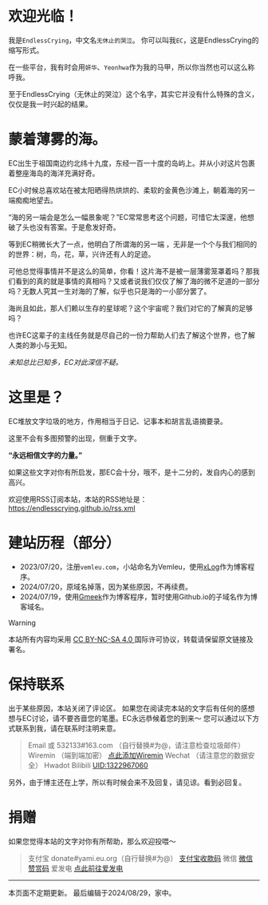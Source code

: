 # 欢迎光临！
我是`EndlessCrying`，中文名`无休止的哭泣`。
你可以叫我`EC`，这是EndlessCrying的缩写形式。

在一些平台，我有时会用`妍华`、`Yeonhwa`作为我的马甲，所以你当然也可以这么称呼我。

至于EndlessCrying（无休止的哭泣）这个名字，其实它并没有什么特殊的含义，仅仅是我一时兴起的结果。

# 蒙着薄雾的海。
EC出生于祖国南边约北纬十九度，东经一百一十度的岛屿上。并从小对这片包裹着整座海岛的海洋充满好奇。

EC小时候总喜欢站在被太阳晒得热烘烘的、柔软的金黄色沙滩上，朝着海的另一端痴痴地望去。

“海的另一端会是怎么一幅景象呢？”EC常常思考这个问题，可惜它太深邃，他想破了头也没有答案。于是愈发好奇。

等到EC稍微长大了一点，他明白了所谓海的另一端 ，无非是一个个与我们相同的的世界：树，鸟，花，草，兴许还有人的足迹。

可他总觉得事情并不是这么的简单，你看！这片海不是被一层薄雾笼罩着吗？那我们看到的真的就是事情的真相吗？又或者说我们仅仅了解了海的微不足道的一部分吗？无数人究其一生对海的了解，似乎也只是海的一小部分罢了。

海尚且如此，那人们赖以生存的星球呢？这个宇宙呢？我们对它的了解真的足够吗？

也许EC这辈子的主线任务就是尽自己的一份力帮助人们去了解这个世界，也了解人类的渺小与无知。

_未知总比已知多，EC对此深信不疑。_

# 这里是？
EC堆放文字垃圾的地方，作用相当于日记、记事本和胡言乱语摘要录。

这里不会有多图预警的出现，侧重于文字。

**“永远相信文字的力量。”**

如果这些文字对你有所启发，那EC会十分，哦不，是十二分的，发自内心的感到高兴。

欢迎使用RSS订阅本站，本站的RSS地址是：
https://endlesscrying.github.io/rss.xml

# 建站历程（部分）
- 2023/07/20，注册`vemleu.com`，小站命名为Vemleu，使用[xLog](https://xlog.app)作为博客程序。
- 2024/07/20，原域名掉落，因为某些原因，不再续费。
- 2024/07/19，使用[Gmeek](https://github.com/Meekdai/Gmeek)作为博客程序，暂时使用Github.io的子域名作为博客域名。

> [!WARNING]
> 本站所有内容均采用 [CC BY-NC-SA 4.0 ](https://creativecommons.org/licenses/by-nc-sa/4.0/deed.zh-hans)国际许可协议，转载请保留原文链接及署名。

# 保持联系
出于某些原因，本站关闭了评论区。
如果您在阅读完本站的文字后有任何的感想想与EC讨论，请不要吝啬您的笔墨。EC永远恭候着您的到来～
您可以通过以下方式联系到我，请在联系时注明来意。
> Email
 或 532133#163.com
（自行替换#为@，请注意检查垃圾邮件）
> Wiremin （端到端加密）
 [点此添加Wiremin](https://i.wiremin.com/invite/?g=k83207647928)
> Wechat （请注意您的数据安全）
Hwadot
> Bilibili
[UID:1322967060](https://space.bilibili.com/1322967060)

另外，由于博主还在上学，所以有时候会来不及回复，请见谅。看到必回复。

# 捐赠
如果您觉得本站的文字对你有所帮助，那么欢迎投喂～
> 支付宝
donate#yami.eu.org（自行替换#为@）
 [支付宝收款码](https://endlesscrying.github.io/alipay.jpg)
> 微信
[微信赞赏码](https://endlesscrying.github.io/wechat-pay.jpg)
> 爱发电
[点此前往爱发电](https://afdian.com/a/endlesscrying)

***

本页面不定期更新。
最后编辑于2024/08/29，家中。